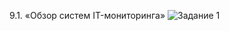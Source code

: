 9.1. «Обзор систем IT-мониторинга»
![Задание 1](https://github.com/Anders1994/9.1.-IT--/blob/main/%D0%A1%D0%BA%D1%80%D0%B8%D0%BD%20473.png)
